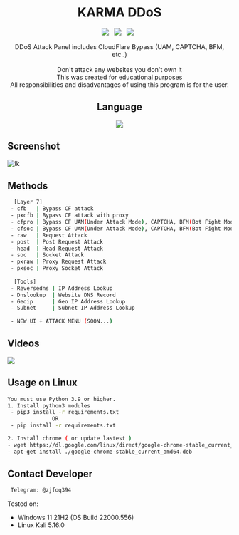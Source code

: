 <div align=center>
 
# KARMA DDoS
 <p>
 <img src="https://img.shields.io/github/stars/HyukIsBack/KARMA-DDoS?color=%23DF0067&style=for-the-badge"/> &nbsp;
 <img src="https://img.shields.io/github/forks/HyukIsBack/KARMA-DDoS?color=%239999FF&style=for-the-badge"/> &nbsp;
 <img src="https://img.shields.io/github/license/HyukIsBack/KARMA-DDoS?color=%23E8E8E8&style=for-the-badge"/> &nbsp;
 
</p>
 DDoS Attack Panel includes CloudFlare Bypass (UAM, CAPTCHA, BFM, etc..)<br/><br/>
 Don't attack any websites you don't own it<br/>
 This was created for educational purposes<br/>
 All responsibilities and disadvantages of using this program is for the user.
 

## Language</br>

 <img src="https://img.shields.io/badge/Python-FFDD00?style=for-the-badge&logo=python&logoColor=blue"/></br>
</div>

## Screenshot
![lk](https://user-images.githubusercontent.com/87601386/161434262-e5883715-c526-4f16-857e-5474ec45211d.png)

## Methods
```sh
  [Layer 7]
 - cfb   | Bypass CF attack
 - pxcfb | Bypass CF attack with proxy
 - cfpro | Bypass CF UAM(Under Attack Mode), CAPTCHA, BFM(Bot Fight Mode) etc.. (request)
 - cfsoc | Bypass CF UAM(Under Attack Mode), CAPTCHA, BFM(Bot Fight Mode) etc.. (socket)
 - raw   | Request Attack
 - post  | Post Request Attack
 - head  | Head Request Attack
 - soc   | Socket Attack
 - pxraw | Proxy Request Attack
 - pxsoc | Proxy Socket Attack
 
  [Tools]
 - Reversedns | IP Address Lookup  
 - Dnslookup  | Website DNS Record 
 - Geoip      | Geo IP Address Lookup
 - Subnet     | Subnet IP Address Lookup
 
 - NEW UI + ATTACK MENU (SOON...)
```


## Videos
[![](https://user-images.githubusercontent.com/87601386/161339371-b6dfaa8f-1cf2-41d1-85c1-d82cdd98def1.png)](https://www.youtube.com/watch?v=MPKdfhPeLeE)

## Usage on Linux
```sh
You must use Python 3.9 or higher.
1. Install python3 modules
 - pip3 install -r requirements.txt
              OR
 - pip install -r requirements.txt

2. Install chrome ( or update lastest )
- wget https://dl.google.com/linux/direct/google-chrome-stable_current_amd64.deb
- apt-get install ./google-chrome-stable_current_amd64.deb
```

## Contact Developer
```sh
 Telegram: @zjfoq394
```

Tested on:<br/>
 - Windows 11 21H2 (OS Build 22000.556)
 - Linux Kali 5.16.0
